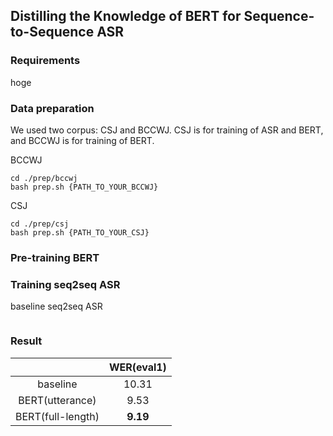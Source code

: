 ## Distilling the Knowledge of BERT for Sequence-to-Sequence ASR

### Requirements

hoge

### Data preparation

We used two corpus: CSJ and BCCWJ.
CSJ is for training of ASR and BERT, and BCCWJ is for training of BERT.

BCCWJ
```
cd ./prep/bccwj
bash prep.sh {PATH_TO_YOUR_BCCWJ}
```

CSJ
```
cd ./prep/csj
bash prep.sh {PATH_TO_YOUR_CSJ}
```

### Pre-training BERT

### Training seq2seq ASR

baseline seq2seq ASR
```

```


### Result

|  | WER(eval1) |
|:---:|:---:|
| baseline | 10.31 |
| BERT(utterance) | 9.53 |
| BERT(full-length) | **9.19** |
